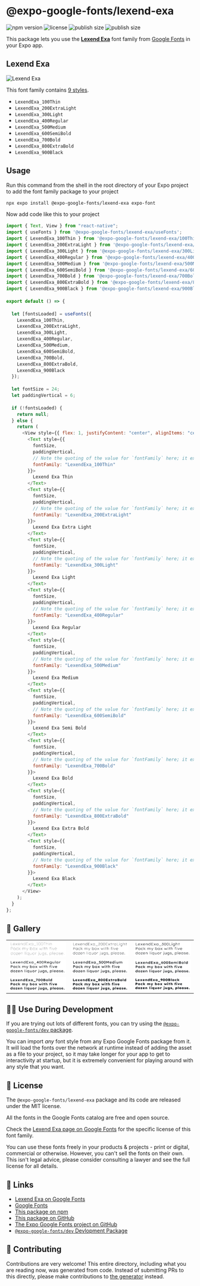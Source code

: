 # @expo-google-fonts/lexend-exa

![npm version](https://flat.badgen.net/npm/v/@expo-google-fonts/lexend-exa)
![license](https://flat.badgen.net/github/license/expo/google-fonts)
![publish size](https://flat.badgen.net/packagephobia/install/@expo-google-fonts/lexend-exa)
![publish size](https://flat.badgen.net/packagephobia/publish/@expo-google-fonts/lexend-exa)

This package lets you use the [**Lexend Exa**](https://fonts.google.com/specimen/Lexend+Exa) font family from [Google Fonts](https://fonts.google.com/) in your Expo app.

## Lexend Exa

![Lexend Exa](./font-family.png)

This font family contains [9 styles](#-gallery).

- `LexendExa_100Thin`
- `LexendExa_200ExtraLight`
- `LexendExa_300Light`
- `LexendExa_400Regular`
- `LexendExa_500Medium`
- `LexendExa_600SemiBold`
- `LexendExa_700Bold`
- `LexendExa_800ExtraBold`
- `LexendExa_900Black`

## Usage

Run this command from the shell in the root directory of your Expo project to add the font family package to your project

```sh
npx expo install @expo-google-fonts/lexend-exa expo-font
```

Now add code like this to your project

```js
import { Text, View } from "react-native";
import { useFonts } from '@expo-google-fonts/lexend-exa/useFonts';
import { LexendExa_100Thin } from '@expo-google-fonts/lexend-exa/100Thin';
import { LexendExa_200ExtraLight } from '@expo-google-fonts/lexend-exa/200ExtraLight';
import { LexendExa_300Light } from '@expo-google-fonts/lexend-exa/300Light';
import { LexendExa_400Regular } from '@expo-google-fonts/lexend-exa/400Regular';
import { LexendExa_500Medium } from '@expo-google-fonts/lexend-exa/500Medium';
import { LexendExa_600SemiBold } from '@expo-google-fonts/lexend-exa/600SemiBold';
import { LexendExa_700Bold } from '@expo-google-fonts/lexend-exa/700Bold';
import { LexendExa_800ExtraBold } from '@expo-google-fonts/lexend-exa/800ExtraBold';
import { LexendExa_900Black } from '@expo-google-fonts/lexend-exa/900Black';

export default () => {

  let [fontsLoaded] = useFonts({
    LexendExa_100Thin, 
    LexendExa_200ExtraLight, 
    LexendExa_300Light, 
    LexendExa_400Regular, 
    LexendExa_500Medium, 
    LexendExa_600SemiBold, 
    LexendExa_700Bold, 
    LexendExa_800ExtraBold, 
    LexendExa_900Black
  });

  let fontSize = 24;
  let paddingVertical = 6;

  if (!fontsLoaded) {
    return null;
  } else {
    return (
      <View style={{ flex: 1, justifyContent: "center", alignItems: "center" }}>
        <Text style={{
          fontSize,
          paddingVertical,
          // Note the quoting of the value for `fontFamily` here; it expects a string!
          fontFamily: "LexendExa_100Thin"
        }}>
          Lexend Exa Thin
        </Text>
        <Text style={{
          fontSize,
          paddingVertical,
          // Note the quoting of the value for `fontFamily` here; it expects a string!
          fontFamily: "LexendExa_200ExtraLight"
        }}>
          Lexend Exa Extra Light
        </Text>
        <Text style={{
          fontSize,
          paddingVertical,
          // Note the quoting of the value for `fontFamily` here; it expects a string!
          fontFamily: "LexendExa_300Light"
        }}>
          Lexend Exa Light
        </Text>
        <Text style={{
          fontSize,
          paddingVertical,
          // Note the quoting of the value for `fontFamily` here; it expects a string!
          fontFamily: "LexendExa_400Regular"
        }}>
          Lexend Exa Regular
        </Text>
        <Text style={{
          fontSize,
          paddingVertical,
          // Note the quoting of the value for `fontFamily` here; it expects a string!
          fontFamily: "LexendExa_500Medium"
        }}>
          Lexend Exa Medium
        </Text>
        <Text style={{
          fontSize,
          paddingVertical,
          // Note the quoting of the value for `fontFamily` here; it expects a string!
          fontFamily: "LexendExa_600SemiBold"
        }}>
          Lexend Exa Semi Bold
        </Text>
        <Text style={{
          fontSize,
          paddingVertical,
          // Note the quoting of the value for `fontFamily` here; it expects a string!
          fontFamily: "LexendExa_700Bold"
        }}>
          Lexend Exa Bold
        </Text>
        <Text style={{
          fontSize,
          paddingVertical,
          // Note the quoting of the value for `fontFamily` here; it expects a string!
          fontFamily: "LexendExa_800ExtraBold"
        }}>
          Lexend Exa Extra Bold
        </Text>
        <Text style={{
          fontSize,
          paddingVertical,
          // Note the quoting of the value for `fontFamily` here; it expects a string!
          fontFamily: "LexendExa_900Black"
        }}>
          Lexend Exa Black
        </Text>
      </View>
    );
  }
};
```

## 🔡 Gallery


||||
|-|-|-|
|![LexendExa_100Thin](./100Thin/LexendExa_100Thin.ttf.png)|![LexendExa_200ExtraLight](./200ExtraLight/LexendExa_200ExtraLight.ttf.png)|![LexendExa_300Light](./300Light/LexendExa_300Light.ttf.png)||
|![LexendExa_400Regular](./400Regular/LexendExa_400Regular.ttf.png)|![LexendExa_500Medium](./500Medium/LexendExa_500Medium.ttf.png)|![LexendExa_600SemiBold](./600SemiBold/LexendExa_600SemiBold.ttf.png)||
|![LexendExa_700Bold](./700Bold/LexendExa_700Bold.ttf.png)|![LexendExa_800ExtraBold](./800ExtraBold/LexendExa_800ExtraBold.ttf.png)|![LexendExa_900Black](./900Black/LexendExa_900Black.ttf.png)||


## 👩‍💻 Use During Development

If you are trying out lots of different fonts, you can try using the [`@expo-google-fonts/dev` package](https://github.com/expo/google-fonts/tree/master/font-packages/dev#readme).

You can import _any_ font style from any Expo Google Fonts package from it. It will load the fonts over the network at runtime instead of adding the asset as a file to your project, so it may take longer for your app to get to interactivity at startup, but it is extremely convenient for playing around with any style that you want.


## 📖 License

The `@expo-google-fonts/lexend-exa` package and its code are released under the MIT license.

All the fonts in the Google Fonts catalog are free and open source.

Check the [Lexend Exa page on Google Fonts](https://fonts.google.com/specimen/Lexend+Exa) for the specific license of this font family.

You can use these fonts freely in your products & projects - print or digital, commercial or otherwise. However, you can't sell the fonts on their own. This isn't legal advice, please consider consulting a lawyer and see the full license for all details.

## 🔗 Links

- [Lexend Exa on Google Fonts](https://fonts.google.com/specimen/Lexend+Exa)
- [Google Fonts](https://fonts.google.com/)
- [This package on npm](https://www.npmjs.com/package/@expo-google-fonts/lexend-exa)
- [This package on GitHub](https://github.com/expo/google-fonts/tree/master/font-packages/lexend-exa)
- [The Expo Google Fonts project on GitHub](https://github.com/expo/google-fonts)
- [`@expo-google-fonts/dev` Devlopment Package](https://github.com/expo/google-fonts/tree/master/font-packages/dev)

## 🤝 Contributing

Contributions are very welcome! This entire directory, including what you are reading now, was generated from code. Instead of submitting PRs to this directly, please make contributions to [the generator](https://github.com/expo/google-fonts/tree/master/packages/generator) instead.
